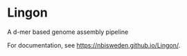 # Lingon
A d-mer based genome assembly pipeline

For documentation, see https://nbisweden.github.io/Lingon/.
